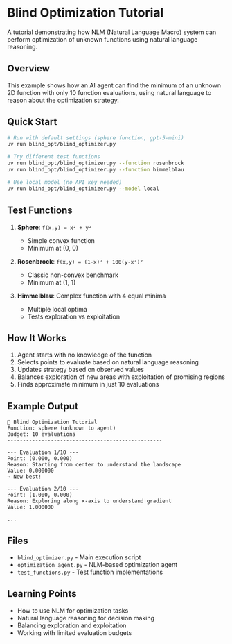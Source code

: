 # Blind Optimization Tutorial

A tutorial demonstrating how NLM (Natural Language Macro) system can perform optimization of unknown functions using natural language reasoning.

## Overview

This example shows how an AI agent can find the minimum of an unknown 2D function with only 10 function evaluations, using natural language to reason about the optimization strategy.

## Quick Start

```bash
# Run with default settings (sphere function, gpt-5-mini)
uv run blind_opt/blind_optimizer.py

# Try different test functions
uv run blind_opt/blind_optimizer.py --function rosenbrock
uv run blind_opt/blind_optimizer.py --function himmelblau

# Use local model (no API key needed)
uv run blind_opt/blind_optimizer.py --model local
```

## Test Functions

1. **Sphere**: `f(x,y) = x² + y²`
   - Simple convex function
   - Minimum at (0, 0)

2. **Rosenbrock**: `f(x,y) = (1-x)² + 100(y-x²)²`
   - Classic non-convex benchmark
   - Minimum at (1, 1)

3. **Himmelblau**: Complex function with 4 equal minima
   - Multiple local optima
   - Tests exploration vs exploitation

## How It Works

1. Agent starts with no knowledge of the function
2. Selects points to evaluate based on natural language reasoning
3. Updates strategy based on observed values
4. Balances exploration of new areas with exploitation of promising regions
5. Finds approximate minimum in just 10 evaluations

## Example Output

```
🎯 Blind Optimization Tutorial
Function: sphere (unknown to agent)
Budget: 10 evaluations
--------------------------------------------------

--- Evaluation 1/10 ---
Point: (0.000, 0.000)
Reason: Starting from center to understand the landscape
Value: 0.000000
→ New best!

--- Evaluation 2/10 ---
Point: (1.000, 0.000)
Reason: Exploring along x-axis to understand gradient
Value: 1.000000

...
```

## Files

- `blind_optimizer.py` - Main execution script
- `optimization_agent.py` - NLM-based optimization agent
- `test_functions.py` - Test function implementations

## Learning Points

- How to use NLM for optimization tasks
- Natural language reasoning for decision making
- Balancing exploration and exploitation
- Working with limited evaluation budgets